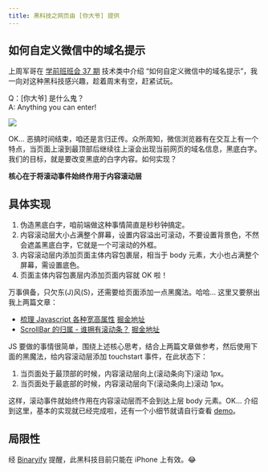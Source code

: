 ```yaml
---
title: 黑科技之网页由 [你大爷] 提供
---
```


## 如何自定义微信中的域名提示

上周军哥在 [学前班班会 37 期](http://f2e-journey.github.io/xueqianban/#issues/45) 技术类中介绍 “如何自定义微信中的域名提示”，我一向对这种黑科技感兴趣，趁着周末有空，赶紧试玩。

Q：[你大爷] 是什么鬼？  
A: Anything you can enter!

![](https://picabstract-preview-ftn.weiyun.com:8443/ftn_pic_abs_v2/be03fe3cb31b0d7a49367307954461ffcddf2df22b178a1a09a08009c75d9ee90f8181721050e115c1f630c46d256670?pictype=scale&from=30013&version=2.0.0.2&uin=287531381&fname=overscroll.png&size=1024*1024)

OK... 恶搞时间结束，咱还是言归正传。众所周知，微信浏览器有在交互上有一个特点，当页面上滚到最顶部后继续往上滚会出现当前网页的域名信息，黑底白字。我们的目标，就是要改变黑底的白字内容。如何实现？

**核心在于将滚动事件始终作用于内容滚动层**

## 具体实现

1. 伪造黑底白字，咱前端做这种事情简直是秒秒钟搞定。
2. 内容滚动层大小占满整个屏幕，设置内容溢出可滚动，不要设置背景色，不然会遮盖黑底白字，它就是一个可滚动的外框。
3. 内容滚动层内添加页面主体内容包裹层，相当于 body 元素，大小也占满整个屏幕，需设置底色。
4. 页面主体内容包裹层内添加页面内容就 OK 啦！

万事俱备，只欠东(J)风(S)，还需要给页面添加一点黑魔法。哈哈... 这里又要祭出我上两篇文章：

- [梳理 Javascript 各种宽高属性](https://monine.github.io/#!/article/8) [掘金地址](https://gold.xitu.io/entry/583a9d4961ff4b007ecbfaff/detail)
- [ScrollBar 的归属 - 谁拥有滚动条？](https://monine.github.io/#!/article/9) [掘金地址](https://gold.xitu.io/entry/583ab7f0ac502e006c1c6eff/detail)

JS 要做的事情很简单，围绕上述核心思考，结合上两篇文章做参考，然后使用下面的黑魔法，给内容滚动层添加 touchstart 事件，在此状态下：

1. 当页面处于最顶部的时候，内容滚动层向上(滚动条向下)滚动 1px。
2. 当页面处于最底部的时候，内容滚动层向下(滚动条向上)滚动 1px。

这样，滚动事件就始终作用在内容滚动层而不会到达上层 body 元素。OK... 介绍到这里，基本的实现就已经完成啦，还有一个小细节就请自行查看 [demo](https://monine.github.io/study/demo/overscroll.html)。

## 局限性

经 [Binaryify](https://github.com/Binaryify) 提醒，此黑科技目前只能在 iPhone 上有效。😂
